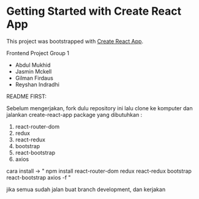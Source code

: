 # Getting Started with Create React App

This project was bootstrapped with [Create React App](https://github.com/facebook/create-react-app).

Frontend Project Group 1
- Abdul Mukhid
- Jasmin Mckell
- Gilman Firdaus
- Reyshan Indradhi

README FIRST:

Sebelum mengerjakan, fork dulu repository ini lalu clone ke komputer dan jalankan create-react-app
package yang dibutuhkan :
1. react-router-dom
2. redux
3. react-redux
4. bootstrap
5. react-bootstrap
6. axios

cara install -> " npm install react-router-dom redux react-redux bootstrap react-bootstrap axios -f "

jika semua sudah jalan buat branch development, dan kerjakan